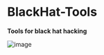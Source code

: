 # BlackHat-Tools
<b>Tools for black hat hacking</b>
<br>

![image](https://user-images.githubusercontent.com/120317751/213904412-65214282-3bae-4b9f-b243-075e91354e4b.png)

